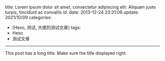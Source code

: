 title:  Lorem ipsum dolor sit amet, consectetur adipiscing elit. Aliquam justo turpis, tincidunt ac convallis id.
date: 2013-12-24 23:31:06
update: 2021/10/09
categories:
 - [Hexo, 测试, 大佬的测试文章]
tags:
 - Hexo
 - 测试文章
---

This post has a long title. Make sure the title displayed right.